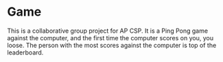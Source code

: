 # Game
This is a collaborative group project for AP CSP. It is a Ping Pong game against the computer, and the first time the computer scores on you, you loose. The person with the most scores against the computer is top of the leaderboard.
